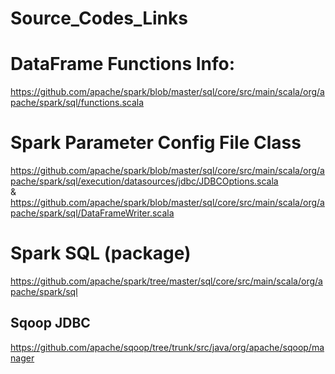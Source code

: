 # Source_Codes_Links

# DataFrame Functions Info:

https://github.com/apache/spark/blob/master/sql/core/src/main/scala/org/apache/spark/sql/functions.scala

# Spark Parameter Config File Class
https://github.com/apache/spark/blob/master/sql/core/src/main/scala/org/apache/spark/sql/execution/datasources/jdbc/JDBCOptions.scala
<br/>
& 
<br/>
https://github.com/apache/spark/blob/master/sql/core/src/main/scala/org/apache/spark/sql/DataFrameWriter.scala

# Spark SQL (package)
https://github.com/apache/spark/tree/master/sql/core/src/main/scala/org/apache/spark/sql

## Sqoop JDBC

 https://github.com/apache/sqoop/tree/trunk/src/java/org/apache/sqoop/manager 
 
 
